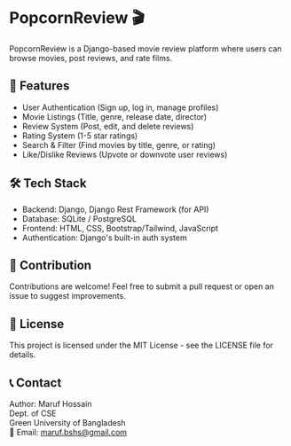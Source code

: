 # PopcornReview 🎬  

PopcornReview is a Django-based movie review platform where users can browse movies, post reviews, and rate films.  

## 🚀 Features  
- User Authentication (Sign up, log in, manage profiles)  
- Movie Listings (Title, genre, release date, director)  
- Review System (Post, edit, and delete reviews)  
- Rating System (1-5 star ratings)  
- Search & Filter (Find movies by title, genre, or rating)  
- Like/Dislike Reviews (Upvote or downvote user reviews)  

## 🛠 Tech Stack  
- Backend: Django, Django Rest Framework (for API)  
- Database: SQLite / PostgreSQL  
- Frontend: HTML, CSS, Bootstrap/Tailwind, JavaScript  
- Authentication: Django's built-in auth system  

## 🤝 Contribution
Contributions are welcome! Feel free to submit a pull request or open an issue to suggest improvements.

## 📜 License
This project is licensed under the MIT License - see the LICENSE file for details.

## 📞 Contact
Author: Maruf Hossain    
Dept. of CSE   
Green University of Bangladesh    
📧 Email: maruf.bshs@gmail.com   
